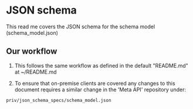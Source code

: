 # JSON schema

This read me covers the JSON schema for the schema model (schema_model.json)

## Our workflow

1. This follows the same workflow as defined in the default "README.md" at ~/README.md

2. To ensure that on-premise clients are covered any changes to this document requires a similar change in the 'Meta API' repository under:

  ```bash
  priv/json_schema_specs/schema_model.json
  ```

